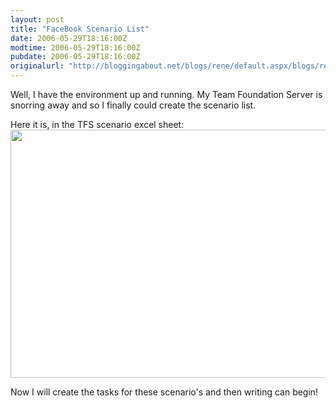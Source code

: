 ```yaml
---
layout: post
title: "FaceBook Scenario List"
date: 2006-05-29T18:16:00Z
modtime: 2006-05-29T18:16:00Z
pubdate: 2006-05-29T18:16:00Z
originalurl: "http://bloggingabout.net/blogs/rene/default.aspx/blogs/rene/archive/2006/05/29/12257.aspx"
---
```



<p>Well, I have the environment up and running. My Team Foundation Server is snorring away and so I finally could create the scenario list.</p><p>Here it is, in the TFS scenario excel sheet:
<br /><img src="/UserFiles/Rene Schrieken/Image/sclist.GIF" alt="" height="397" width="960" /></p><p>Now I will create the tasks for these scenario's and then writing can begin!</p>
